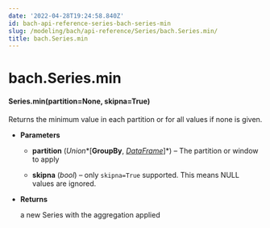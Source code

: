 ```yaml
---
date: '2022-04-28T19:24:58.840Z'
id: bach-api-reference-series-bach-series-min
slug: /modeling/bach/api-reference/Series/bach.Series.min/
title: bach.Series.min
---
```


# bach.Series.min


#### Series.min(partition=None, skipna=True)
Returns the minimum value in each partition or for all values if none is given.


* **Parameters**

    
    * **partition** (*Union**[**GroupBy**, *[*DataFrame*](/docs/modeling/bach/api-reference/DataFrame/bach.DataFrame/#bach.DataFrame)*]*) – The partition or window to apply


    * **skipna** (*bool*) – only `skipna=True` supported. This means NULL values are ignored.



* **Returns**

    a new Series with the aggregation applied


<!-- !! processed by numpydoc !! -->

